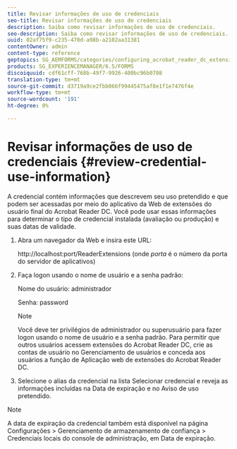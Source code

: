 ```yaml
---
title: Revisar informações de uso de credenciais
seo-title: Revisar informações de uso de credenciais
description: Saiba como revisar informações de uso de credenciais.
seo-description: Saiba como revisar informações de uso de credenciais.
uuid: 02af75f9-c235-470d-a98b-a2102aa31381
contentOwner: admin
content-type: reference
geptopics: SG_AEMFORMS/categories/configuring_acrobat_reader_dc_extensions
products: SG_EXPERIENCEMANAGER/6.5/FORMS
discoiquuid: cdf61cff-768b-49f7-9926-400bc96b0708
translation-type: tm+mt
source-git-commit: d3719a9ce2fbb066f99445475af8e1f1e7476f4e
workflow-type: tm+mt
source-wordcount: '191'
ht-degree: 0%

---
```



# Revisar informações de uso de credenciais {#review-credential-use-information}

A credencial contém informações que descrevem seu uso pretendido e que podem ser acessadas por meio do aplicativo da Web de extensões do usuário final do Acrobat Reader DC. Você pode usar essas informações para determinar o tipo de credencial instalada (avaliação ou produção) e suas datas de validade.

1. Abra um navegador da Web e insira este URL:

   http://localhost:port/ReaderExtensions (onde *porta* é o número da porta do servidor de aplicativos)

1. Faça logon usando o nome de usuário e a senha padrão:

   Nome do usuário: administrador

   Senha: password

   >[!NOTE]
   >
   >Você deve ter privilégios de administrador ou superusuário para fazer logon usando o nome de usuário e a senha padrão. Para permitir que outros usuários acessem extensões do Acrobat Reader DC, crie as contas de usuário no Gerenciamento de usuários e conceda aos usuários a função de Aplicação web de extensões do Acrobat Reader DC.

1. Selecione o alias da credencial na lista Selecionar credencial e reveja as informações incluídas na Data de expiração e no Aviso de uso pretendido.

>[!NOTE]
>
>A data de expiração da credencial também está disponível na página Configurações > Gerenciamento de armazenamento de confiança > Credenciais locais do console de administração, em Data de expiração.

